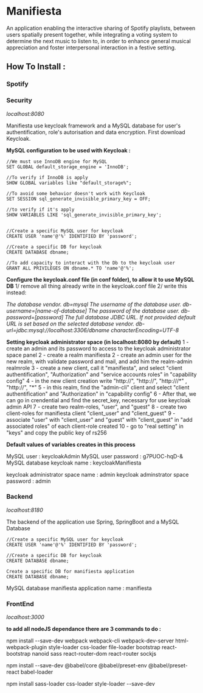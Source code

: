 
# Manifiesta
 
An application enabling the interactive sharing of Spotify playlists, between users spatially present together, while integrating a voting system to determine the next music to listen to, in order to enhance general musical appreciation and foster interpersonal interaction in a festive setting.

## How To Install :

  

### Spotify

  

### Security

*localhost:8080*

Manifiesta use keycloak framework and a MySQL database for user's authentification, role's autorisation and data encryption. First download Keycloak.

**MySQL configuration to be used with Keycloak :** 

    //We must use InnoDB engine for MySQL
    SET GLOBAL default_storage_engine = 'InnoDB';

    //To verify if InnoDB is apply
    SHOW GLOBAL variables like "default_storage%"; 

    //To avoid some behavior doesn't work with Keycloak
    SET SESSION sql_generate_invisible_primary_key = OFF;

    //to verify if it's apply
    SHOW VARIABLES LIKE 'sql_generate_invisible_primary_key';


    //Create a specific MySQL user for keycloak
    CREATE USER 'name'@'%' IDENTIFIED BY 'password';

    //Create a specific DB for keycloak
    CREATE DATABASE dbname;

    //To add capacity to interact with the Db to the keycloak user
    GRANT ALL PRIVILEGES ON dbname.* TO 'name'@'%';

**Configure the keycloak.conf file (in conf folder), to allow it to use MySQL DB**
1/ remove all thing already write in the keycloak.conf file
2/ write this instead: 

*The database vendor.
db=mysql
The username of the database user.
db-username=[name-of-database]
The password of the database user.
db-password=[password]
The full database JDBC URL. If not provided default URL is set based on the selected database vendor.
db-url=jdbc:mysql://localhost:3306/dbname
characterEncoding=UTF-8*

**Setting keycloak administrator space (in localhost:8080 by default)**
1 - create an admin and its password to access to the keycloak administrator space panel
2 - create a realm manifiesta
2 - create an admin user for the new realm, with validate password and mail, and add him the realm-admin realmrole
3 - create a new client, call it "manifiesta", and select "client authentification", "Authorization" and "service accounts roles" in "capability config"
4 - in the new client creation write "http://<your-host>", "http://<your-host>", "http://<your-host>/\*" , "http://<your-host>", "\*"
5 - in this realm, find the "admin-cli" client and select "client authentification" and "Authorization" in "capability config"
6 - After that, we can go in crendential and find the secret_key, necessary for use keycloak admin API
7 - create two realm-roles, "user", and "guest"
8 - create two client-roles for manifiesta client "client_user" and "client_guest"
9 - associate "user" with "client_user" and "guest" with "client_guest" in "add associated roles" of each client-role created
10 - go to "real setting" in "keys" and copy the public key of rs256

**Default values of variables creates in this process**

MySQL user : keycloakAdmin
MySQL user password : g7PUOC-hqD-&
MySQL database keycloak name : keycloakManifiesta

keycloak administrator space name : admin
keycloak adminstrator space password : admin  

### Backend

*localhost:8180*

The backend of the application use Spring, SpringBoot and a MySQL Database

    //Create a specific MySQL user for keycloak
    CREATE USER 'name'@'%' IDENTIFIED BY 'password';

    //Create a specific DB for keycloak
    CREATE DATABASE dbname;

	Create a specific DB for manifiesta application
    CREATE DATABASE dbname;
MySQL database manifiesta application name : manifiesta
  

### FrontEnd

*localhost:3000*

**to add all nodeJS dependance there are 3 commands to do :**

npm install --save-dev webpack webpack-cli webpack-dev-server html-webpack-plugin style-loader css-loader file-loader bootstrap react-bootstrap nanoid sass react-router-dom react-router sockjs

npm install --save-dev @babel/core @babel/preset-env @babel/preset-react babel-loader

npm install sass-loader css-loader style-loader --save-dev